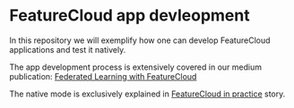 # FeatureCloud app devleopment

In this repository we will exemplify how one can develop FeatureCloud applications and test it natively.

The app development process is extensively covered in our medium publication: 
[Federated Learning with FeatureCloud](https://medium.com/developing-federated-applications-in-featurecloud)

The native mode is exclusively explained in [FeatureCloud in practice](https://medium.com/developing-federated-applications-in-featurecloud/featurecloud-in-practice-c335e3985f62) story.